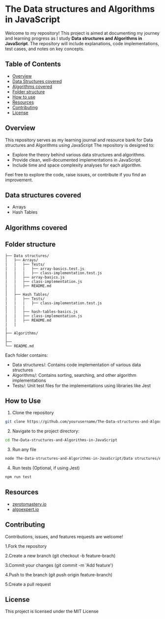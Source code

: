 # The Data structures and Algorithms in JavaScript

Welcome to my repository! This project is aimed at documenting my journey and learning progress as I study 
**Data structures and Algorithms in JavaScript**. The repository will include explanations, code 
implementations, test cases, and notes on key concepts.

## Table of Contents
* [Overview](#overview)
* [Data Structures covered](#data-structures-covered)
* [Algorithms covered](#algorithms)
* [Folder structure](#folder-structure)
* [How to use](#how-to-use)
* [Resources](#resources)
* [Contributing](#contributing)
* [License](#license)

## Overview
This repository serves as my learning journal and resource bank for Data structures and Algorithms using JavaScript
The repository is designed to:
  * Explore the theory behind various data structures and algorithms.
  * Provide clean, well-documented implementations in JavaScript.
  * Include time and space complexity analyses for each algorithm.

Feel free to explore the code, raise issues, or contribute if you find an improvement.

## Data structures covered
  * Arrays
  * Hash Tables 
  
## Algorithms covered

## Folder structure
  ```
├── Data structures/
│   ├── Arrays/
|   |   ├── Tests/
|   |   |   ├── array-basics.test.js
|   |   |   ├── class-implementation.test.js
│   │   ├── array-basics.js
|   |   ├── class-implementation.js
|   |   ├── README.md
│   │   
│   ├── Hash Tables/
|   |   ├── Tests/
|   |   |   ├── class-implementation.test.js
|   |   |   
│   │   ├── hash-tables-basics.js
|   |   ├── class-implementation.js
│   |   ├── README.md
|   |
| 
├── Algorithms/
│  
├── 
└── README.md
```

Each folder contains:
* Data structures/: Contains code implementation of various data structures
* Algorithms/: Contains sorting, searching, and other algorithm implementations
* Tests/: Unit test files for the implementations using libraries like Jest

## How to Use
1. Clone the repository
```sh
git clone https://github.com/yourusername/The-Data-structures-and-Algorithms-in-JavaScript.git
```

2. Navigate to the project directory:
```sh
cd The-Data-structures-and-Algorithms-in-JavaScript
 ```
3. Run any file
```sh
node The-Data-structures-and-Algorithms-in-JavaScript/Data structures/Arrays/index.js
```
4. Run tests (Optional, if using Jest)
```sh
npm run test
```

## Resources
* [zerotomastery.io](https://zerotomastery.io/)
* [algoexpert.io](https://algoexpert.io/)

## Contributing
Contributions, issues, and features requests are welcome!

1.Fork the repository

2.Create a new branch (git checkout -b feature-brach)

3.Commit your changes (git commit -m 'Add feature')

4.Push to the branch (git push origin feature-branch)

5.Create a pull request

## License
This project is licensed under the MIT License

  
